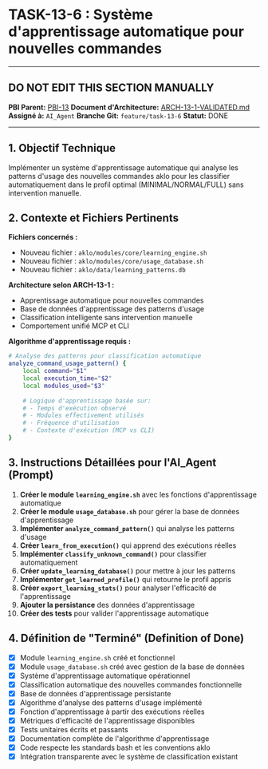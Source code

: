 # TASK-13-6 : Système d'apprentissage automatique pour nouvelles commandes

---

## DO NOT EDIT THIS SECTION MANUALLY

**PBI Parent:** [PBI-13](../00-pbi/PBI-13-PROPOSED.md)
**Document d'Architecture:** [ARCH-13-1-VALIDATED.md](../02-architecture/ARCH-13-1-VALIDATED.md)
**Assigné à:** `AI_Agent`
**Branche Git:** `feature/task-13-6`
**Statut:** DONE

---

## 1. Objectif Technique

Implémenter un système d'apprentissage automatique qui analyse les patterns d'usage des nouvelles commandes aklo pour les classifier automatiquement dans le profil optimal (MINIMAL/NORMAL/FULL) sans intervention manuelle.

## 2. Contexte et Fichiers Pertinents

**Fichiers concernés :**
- Nouveau fichier : `aklo/modules/core/learning_engine.sh`
- Nouveau fichier : `aklo/modules/core/usage_database.sh`
- Nouveau fichier : `aklo/data/learning_patterns.db`

**Architecture selon ARCH-13-1 :**
- Apprentissage automatique pour nouvelles commandes
- Base de données d'apprentissage des patterns d'usage
- Classification intelligente sans intervention manuelle
- Comportement unifié MCP et CLI

**Algorithme d'apprentissage requis :**
```bash
# Analyse des patterns pour classification automatique
analyze_command_usage_pattern() {
    local command="$1"
    local execution_time="$2"
    local modules_used="$3"
    
    # Logique d'apprentissage basée sur:
    # - Temps d'exécution observé
    # - Modules effectivement utilisés
    # - Fréquence d'utilisation
    # - Contexte d'exécution (MCP vs CLI)
}
```

## 3. Instructions Détaillées pour l'AI_Agent (Prompt)

1. **Créer le module `learning_engine.sh`** avec les fonctions d'apprentissage automatique
2. **Créer le module `usage_database.sh`** pour gérer la base de données d'apprentissage
3. **Implémenter `analyze_command_pattern()`** qui analyse les patterns d'usage
4. **Créer `learn_from_execution()`** qui apprend des exécutions réelles
5. **Implémenter `classify_unknown_command()`** pour classifier automatiquement
6. **Créer `update_learning_database()`** pour mettre à jour les patterns
7. **Implémenter `get_learned_profile()`** qui retourne le profil appris
8. **Créer `export_learning_stats()`** pour analyser l'efficacité de l'apprentissage
9. **Ajouter la persistance** des données d'apprentissage
10. **Créer des tests** pour valider l'apprentissage automatique

## 4. Définition de "Terminé" (Definition of Done)

- [x] Module `learning_engine.sh` créé et fonctionnel
- [x] Module `usage_database.sh` créé avec gestion de la base de données
- [x] Système d'apprentissage automatique opérationnel
- [x] Classification automatique des nouvelles commandes fonctionnelle
- [x] Base de données d'apprentissage persistante
- [x] Algorithme d'analyse des patterns d'usage implémenté
- [x] Fonction d'apprentissage à partir des exécutions réelles
- [x] Métriques d'efficacité de l'apprentissage disponibles
- [x] Tests unitaires écrits et passants
- [x] Documentation complète de l'algorithme d'apprentissage
- [x] Code respecte les standards bash et les conventions aklo
- [x] Intégration transparente avec le système de classification existant